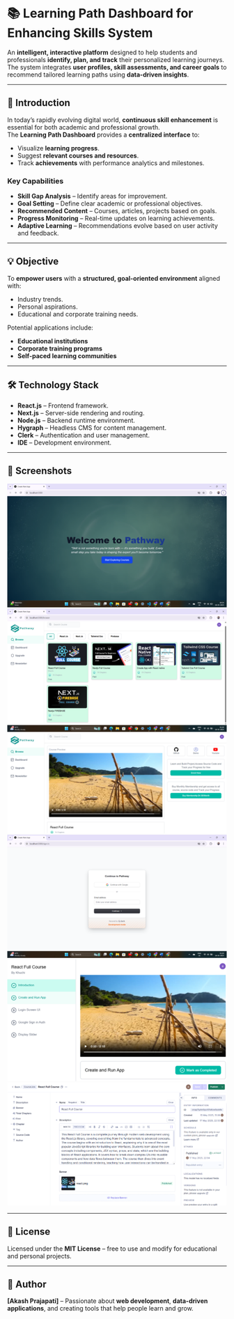# 📚 Learning Path Dashboard for Enhancing Skills System

An **intelligent, interactive platform** designed to help students and professionals **identify, plan, and track** their personalized learning journeys.  
The system integrates **user profiles, skill assessments, and career goals** to recommend tailored learning paths using **data-driven insights**.

---

## 🚀 Introduction
In today’s rapidly evolving digital world, **continuous skill enhancement** is essential for both academic and professional growth.  
The **Learning Path Dashboard** provides a **centralized interface** to:
- Visualize **learning progress**.
- Suggest **relevant courses and resources**.
- Track **achievements** with performance analytics and milestones.

### Key Capabilities
- **Skill Gap Analysis** – Identify areas for improvement.
- **Goal Setting** – Define clear academic or professional objectives.
- **Recommended Content** – Courses, articles, projects based on goals.
- **Progress Monitoring** – Real-time updates on learning achievements.
- **Adaptive Learning** – Recommendations evolve based on user activity and feedback.

---

## 💡 Objective
To **empower users** with a **structured, goal-oriented environment** aligned with:
- Industry trends.
- Personal aspirations.
- Educational and corporate training needs.
  
Potential applications include:
- **Educational institutions**
- **Corporate training programs**
- **Self-paced learning communities**

---

## 🛠️ Technology Stack
- **React.js** – Frontend framework.
- **Next.js** – Server-side rendering and routing.
- **Node.js** – Backend runtime environment.
- **Hygraph** – Headless CMS for content management.
- **Clerk** – Authentication and user management.
- **IDE** – Development environment.

---

## 📸 Screenshots
![Dashboard Screenshot](https://github.com/Akashprajapati010/Learning_path_dashbord_system/blob/3c60b88d5051639c7441ba14ff2fb83fc5e0e590/public/image/Screenshot%202025-05-18%20005413.png)
![Course Recommendation](https://github.com/Akashprajapati010/Learning_path_dashbord_system/blob/3c60b88d5051639c7441ba14ff2fb83fc5e0e590/public/image/Screenshot%202025-05-18%20012851.png)
![Progress Tracking](https://github.com/Akashprajapati010/Learning_path_dashbord_system/blob/3c60b88d5051639c7441ba14ff2fb83fc5e0e590/public/image/Screenshot%202025-05-18%20021007.png)
![Skill Analysis](https://github.com/Akashprajapati010/Learning_path_dashbord_system/blob/3c60b88d5051639c7441ba14ff2fb83fc5e0e590/public/image/Screenshot%202025-05-18%20012907.png)
![Goal Setting Module](https://github.com/Akashprajapati010/Learning_path_dashbord_system/blob/3c60b88d5051639c7441ba14ff2fb83fc5e0e590/public/image/Screenshot%202025-05-18%20013457.png)
![Analytics Overview](https://github.com/Akashprajapati010/Learning_path_dashbord_system/blob/3c60b88d5051639c7441ba14ff2fb83fc5e0e590/public/image/Screenshot%202025-05-18%20013726.png)

---

## 📜 License
Licensed under the **MIT License** – free to use and modify for educational and personal projects.

---

## 📝 Author
**[Akash Prajapati]** – Passionate about **web development**, **data-driven applications**, and creating tools that help people learn and grow.
